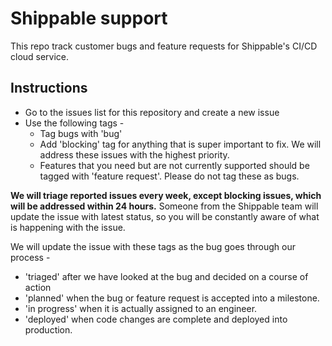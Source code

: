 Shippable support
=================

This repo track customer bugs and feature requests for Shippable's CI/CD cloud service.

Instructions
------------

* Go to the issues list for this repository and create a new issue
* Use the following tags -
    * Tag bugs with 'bug'
    * Add 'blocking' tag for anything that is super important to fix. We will address these issues with the highest priority.
    * Features that you need but are not currently supported should be tagged with 'feature request'. Please do not tag these as bugs. 

**We will triage reported issues every week, except blocking issues, which will be addressed within 24 hours.** Someone from the Shippable team will update the issue with latest status, so you will be constantly aware of what is happening with the issue. 

We will update the issue with these tags as the bug goes through our process -
* 'triaged' after we have looked at the bug and decided on a course of action
* 'planned' when the bug or feature request is accepted into a milestone.
* 'in progress' when it is actually assigned to an engineer. 
* 'deployed' when code changes are complete and deployed into production.
